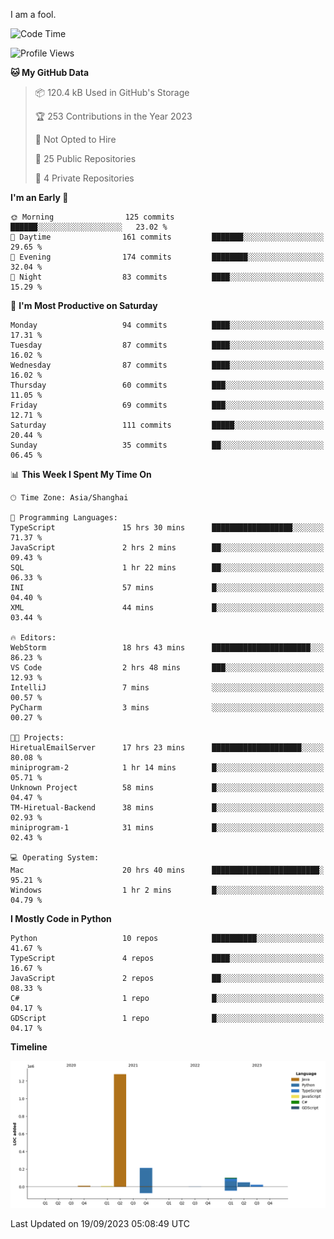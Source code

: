 I am a fool.

<!--START_SECTION:waka-->
![Code Time](http://img.shields.io/badge/Code%20Time-712%20hrs%2043%20mins-blue)

![Profile Views](http://img.shields.io/badge/Profile%20Views-2-blue)

**🐱 My GitHub Data** 

> 📦 120.4 kB Used in GitHub's Storage 
 > 
> 🏆 253 Contributions in the Year 2023
 > 
> 🚫 Not Opted to Hire
 > 
> 📜 25 Public Repositories 
 > 
> 🔑 4 Private Repositories 
 > 
**I'm an Early 🐤** 

```text
🌞 Morning                125 commits         ██████░░░░░░░░░░░░░░░░░░░   23.02 % 
🌆 Daytime                161 commits         ███████░░░░░░░░░░░░░░░░░░   29.65 % 
🌃 Evening                174 commits         ████████░░░░░░░░░░░░░░░░░   32.04 % 
🌙 Night                  83 commits          ████░░░░░░░░░░░░░░░░░░░░░   15.29 % 
```
📅 **I'm Most Productive on Saturday** 

```text
Monday                   94 commits          ████░░░░░░░░░░░░░░░░░░░░░   17.31 % 
Tuesday                  87 commits          ████░░░░░░░░░░░░░░░░░░░░░   16.02 % 
Wednesday                87 commits          ████░░░░░░░░░░░░░░░░░░░░░   16.02 % 
Thursday                 60 commits          ███░░░░░░░░░░░░░░░░░░░░░░   11.05 % 
Friday                   69 commits          ███░░░░░░░░░░░░░░░░░░░░░░   12.71 % 
Saturday                 111 commits         █████░░░░░░░░░░░░░░░░░░░░   20.44 % 
Sunday                   35 commits          ██░░░░░░░░░░░░░░░░░░░░░░░   06.45 % 
```


📊 **This Week I Spent My Time On** 

```text
🕑︎ Time Zone: Asia/Shanghai

💬 Programming Languages: 
TypeScript               15 hrs 30 mins      ██████████████████░░░░░░░   71.37 % 
JavaScript               2 hrs 2 mins        ██░░░░░░░░░░░░░░░░░░░░░░░   09.43 % 
SQL                      1 hr 22 mins        ██░░░░░░░░░░░░░░░░░░░░░░░   06.33 % 
INI                      57 mins             █░░░░░░░░░░░░░░░░░░░░░░░░   04.40 % 
XML                      44 mins             █░░░░░░░░░░░░░░░░░░░░░░░░   03.44 % 

🔥 Editors: 
WebStorm                 18 hrs 43 mins      ██████████████████████░░░   86.23 % 
VS Code                  2 hrs 48 mins       ███░░░░░░░░░░░░░░░░░░░░░░   12.93 % 
IntelliJ                 7 mins              ░░░░░░░░░░░░░░░░░░░░░░░░░   00.57 % 
PyCharm                  3 mins              ░░░░░░░░░░░░░░░░░░░░░░░░░   00.27 % 

🐱‍💻 Projects: 
HiretualEmailServer      17 hrs 23 mins      ████████████████████░░░░░   80.08 % 
miniprogram-2            1 hr 14 mins        █░░░░░░░░░░░░░░░░░░░░░░░░   05.71 % 
Unknown Project          58 mins             █░░░░░░░░░░░░░░░░░░░░░░░░   04.47 % 
TM-Hiretual-Backend      38 mins             █░░░░░░░░░░░░░░░░░░░░░░░░   02.93 % 
miniprogram-1            31 mins             █░░░░░░░░░░░░░░░░░░░░░░░░   02.43 % 

💻 Operating System: 
Mac                      20 hrs 40 mins      ████████████████████████░   95.21 % 
Windows                  1 hr 2 mins         █░░░░░░░░░░░░░░░░░░░░░░░░   04.79 % 
```

**I Mostly Code in Python** 

```text
Python                   10 repos            ██████████░░░░░░░░░░░░░░░   41.67 % 
TypeScript               4 repos             ████░░░░░░░░░░░░░░░░░░░░░   16.67 % 
JavaScript               2 repos             ██░░░░░░░░░░░░░░░░░░░░░░░   08.33 % 
C#                       1 repo              █░░░░░░░░░░░░░░░░░░░░░░░░   04.17 % 
GDScript                 1 repo              █░░░░░░░░░░░░░░░░░░░░░░░░   04.17 % 
```



**Timeline**

![Lines of Code chart](https://raw.githubusercontent.com/VeejaLiu/VeejaLiu/master/assets/bar_graph.png)


 Last Updated on 19/09/2023 05:08:49 UTC
<!--END_SECTION:waka-->
